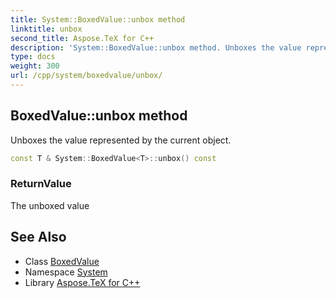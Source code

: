 ```yaml
---
title: System::BoxedValue::unbox method
linktitle: unbox
second_title: Aspose.TeX for C++
description: 'System::BoxedValue::unbox method. Unboxes the value represented by the current object in C++.'
type: docs
weight: 300
url: /cpp/system/boxedvalue/unbox/
---
```

## BoxedValue::unbox method


Unboxes the value represented by the current object.

```cpp
const T & System::BoxedValue<T>::unbox() const
```


### ReturnValue

The unboxed value

## See Also

* Class [BoxedValue](../)
* Namespace [System](../../)
* Library [Aspose.TeX for C++](../../../)
